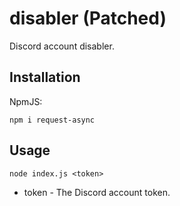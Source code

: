 # disabler (Patched)
Discord account disabler.

## Installation
NpmJS:
```
npm i request-async
```

## Usage
```
node index.js <token>
```

- token - The Discord account token.